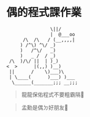 # 偶的程式課作業
```c=
                \||/
                |  @___oo
      /\  /\   / (__,,,,|
     ) /^\) ^\/ _)
     )   /^\/   _)
     )   _ /  / _)
 /\  )/\/ ||  | )_)
<  >      |(,,) )__)
 ||      /    \)___)\
 | \____(      )___) )___
  \______(_______;;; __;;;
```
> 龍龍保佑程式不要粗霸隔🙏

> 孟勳是偶ㄉ好朋友🥰
